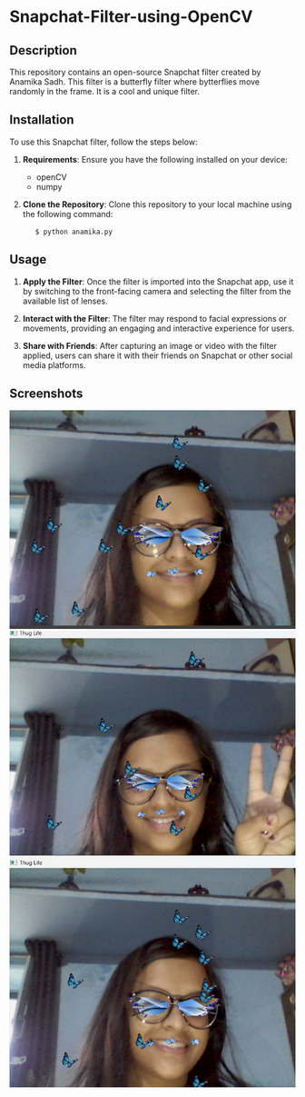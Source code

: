 # Snapchat-Filter-using-OpenCV

## Description

This repository contains an open-source Snapchat filter created by Anamika Sadh. This filter is a butterfly filter where bytterflies move randomly in the frame. It is a cool and unique filter.

## Installation

To use this Snapchat filter, follow the steps below:

1. **Requirements**: Ensure you have the following installed on your device:
   - openCV 
   - numpy

2. **Clone the Repository**: Clone this repository to your local machine using the following command:

   ```
      $ python anamika.py
   ```

## Usage

1. **Apply the Filter**: Once the filter is imported into the Snapchat app, use it by switching to the front-facing camera and selecting the filter from the available list of lenses.

2. **Interact with the Filter**: The filter may respond to facial expressions or movements, providing an engaging and interactive experience for users.

3. **Share with Friends**: After capturing an image or video with the filter applied, users can share it with their friends on Snapchat or other social media platforms.

## Screenshots

![Screenshot 1](screenshots/butterfly_filter.png)
![Screenshot 2](screenshots/butterfly_filter2.png)
![Screenshot 3](screenshots/butterfly_filter3.png)
